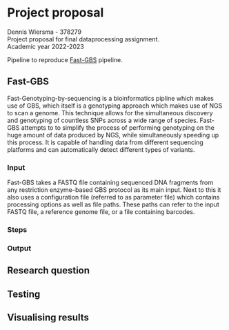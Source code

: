 # Project proposal
Dennis Wiersma - 378279  
Project proposal for final dataprocessing assignment.  
Academic year 2022-2023

Pipeline to reproduce [Fast-GBS](https://bmcbioinformatics.biomedcentral.com/counter/pdf/10.1186/s12859-016-1431-9.pdf) pipeline.

## Fast-GBS
Fast-Genotyping-by-sequencing is a bioinformatics pipline which makes use of GBS, which itself is a genotyping approach which makes use of NGS to scan a genome.
This technique allows for the simultaneous discovery and genotyping of countless SNPs across a wide range of species.
Fast-GBS attempts to to simplify the process of performing genotyping on the huge amount of data produced by NGS, while simultaneously speeding up this process.
It is capable of handling data from different sequencing platforms and can automatically detect different types of variants.

### Input
Fast-GBS takes a FASTQ file containing sequenced DNA fragments from any restriction enzyme–based GBS protocol as its main input. 
Next to this it also uses a configuration file (referred to as parameter file) which contains processing options as well as file paths.
These paths can refer to the input FASTQ file, a reference genome file, or a file containing barcodes.

### Steps

### Output

## Research question

## Testing

## Visualising results